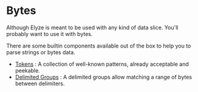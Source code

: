 # Bytes

Although Elyze is meant to be used with any kind of data slice. You'll probably want to use it with bytes.

There are some builtin components available out of the box to help you to parse strings or bytes data.

- [Tokens](bytes/tokens.html) : A collection of well-known patterns, already acceptable and peekable.
- [Delimited Groups](delimited_groups.html) : A delimited groups allow matching a range of bytes between delimiters.